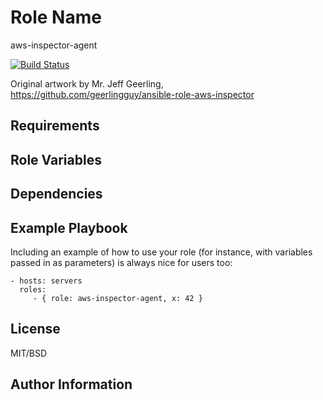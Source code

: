 Role Name
=========

aws-inspector-agent

[![Build Status](https://travis-ci.org/leppikallio/aws-inspector-agent.svg?branch=master)](https://travis-ci.org/leppikallio/aws-inspector-agent)


Original artwork by Mr. Jeff Geerling, https://github.com/geerlingguy/ansible-role-aws-inspector


Requirements
------------

Role Variables
--------------

Dependencies
------------

Example Playbook
----------------

Including an example of how to use your role (for instance, with variables
passed in as parameters) is always nice for users too:

    - hosts: servers
      roles:
         - { role: aws-inspector-agent, x: 42 }

License
-------

MIT/BSD

Author Information
------------------
